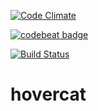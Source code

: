 [![Code Climate](https://codeclimate.com/github/Mobile4You/hovercat/badges/gpa.svg)](https://codeclimate.com/github/Mobile4You/hovercat)

[![codebeat badge](https://codebeat.co/badges/fc8d0613-78eb-45a4-83d8-197a167115cd)](https://codebeat.co/projects/github-com-mobile4you-hovercat)

[![Build Status](https://travis-ci.org/Mobile4You/hovercat.svg?branch=master)](https://travis-ci.org/Mobile4You/hovercat)

# hovercat
